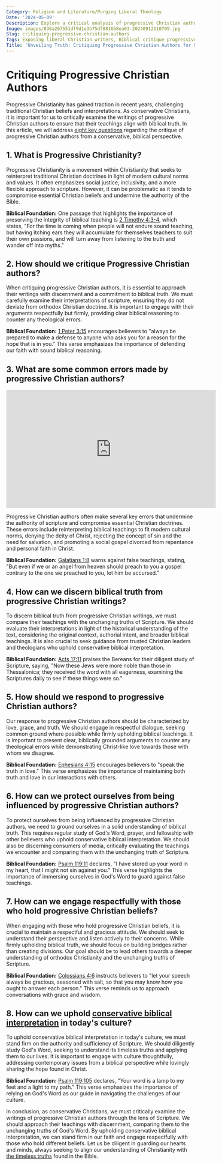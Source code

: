 ```yaml
---
Category: Religion and Literature/Purging Liberal Theology
Date: '2024-05-09'
Description: Explore a critical analysis of progressive Christian authors, challenging liberal interpretations of the Bible and engaging with the emergent church movement. Discover a conservative perspective on contemporary Christian publications.
Image: images/836a207551df9d1e3b75df881668ea03-20240912110709.jpg
Slug: critiquing-progressive-christian-authors
Tags: Exposing liberal Christian writers, Biblical critique progressive theology, Refuting liberal Bible interpretation, Conservative response emergent church, Challenging liberal Christian publications
Title: 'Unveiling Truth: Critiquing Progressive Christian Authors for Spiritual Growth'
---
```


# Critiquing Progressive Christian Authors

Progressive Christianity has gained traction in recent years, challenging traditional Christian beliefs and interpretations. As conservative Christians, it is important for us to critically examine the writings of progressive Christian authors to ensure that their teachings align with biblical truth. In this article, we will address [eight key questions](/critiquing-modern-art) regarding the critique of progressive Christian authors from a conservative, biblical perspective.

## 1. What is Progressive Christianity?

Progressive Christianity is a movement within Christianity that seeks to reinterpret traditional Christian doctrines in light of modern cultural norms and values. It often emphasizes social justice, inclusivity, and a more flexible approach to scripture. However, it can be problematic as it tends to compromise essential Christian beliefs and undermine the authority of the Bible.

**Biblical Foundation:** One passage that highlights the importance of preserving the integrity of biblical teaching is [2 Timothy 4:3-4](https://www.bibleref.com/2-Timothy/4/2-Timothy-4-3.html), which states, "For the time is coming when people will not endure sound teaching, but having itching ears they will accumulate for themselves teachers to suit their own passions, and will turn away from listening to the truth and wander off into myths."

## 2. How should we critique Progressive Christian authors?

When critiquing progressive Christian authors, it is essential to approach their writings with discernment and a commitment to biblical truth. We must carefully examine their interpretations of scripture, ensuring they do not deviate from orthodox Christian doctrine. It is important to engage with their arguments respectfully but firmly, providing clear biblical reasoning to counter any theological errors.

**Biblical Foundation:** [1 Peter 3:15](https://www.bibleref.com/1-Peter/3/1-Peter-3-15.html) encourages believers to "always be prepared to make a defense to anyone who asks you for a reason for the hope that is in you." This verse emphasizes the importance of defending our faith with sound biblical reasoning.

## 3. What are some common errors made by progressive Christian authors?


<iframe width="560" height="315" src="https://www.youtube.com/embed/yOY_SabtIxo" frameborder="0" allow="autoplay; encrypted-media" allowfullscreen></iframe>


Progressive Christian authors often make several key errors that undermine the authority of scripture and compromise essential Christian doctrines. These errors include reinterpreting biblical teachings to fit modern cultural norms, denying the deity of Christ, rejecting the concept of sin and the need for salvation, and promoting a social gospel divorced from repentance and personal faith in Christ.

**Biblical Foundation:** [Galatians 1:8](https://www.bibleref.com/Galatians/1/Galatians-1-8.html) warns against false teachings, stating, "But even if we or an angel from heaven should preach to you a gospel contrary to the one we preached to you, let him be accursed."

## 4. How can we discern biblical truth from progressive Christian writings?

To discern biblical truth from progressive Christian writings, we must compare their teachings with the unchanging truths of Scripture. We should evaluate their interpretations in light of the historical understanding of the text, considering the original context, authorial intent, and broader biblical teachings. It is also crucial to seek guidance from trusted Christian leaders and theologians who uphold conservative biblical interpretation.

**Biblical Foundation:** [Acts 17:11](https://www.bibleref.com/Acts/17/Acts-17-11.html) praises the Bereans for their diligent study of Scripture, saying, "Now these Jews were more noble than those in Thessalonica; they received the word with all eagerness, examining the Scriptures daily to see if these things were so."

## 5. How should we respond to progressive Christian authors?

Our response to progressive Christian authors should be characterized by love, grace, and truth. We should engage in respectful dialogue, seeking common ground where possible while firmly upholding biblical teachings. It is important to present clear, biblically grounded arguments to counter any theological errors while demonstrating Christ-like love towards those with whom we disagree.

**Biblical Foundation:** [Ephesians 4:15](https://www.bibleref.com/Ephesians/4/Ephesians-4-15.html) encourages believers to "speak the truth in love." This verse emphasizes the importance of maintaining both truth and love in our interactions with others.

## 6. How can we protect ourselves from being influenced by progressive Christian authors?

To protect ourselves from being influenced by progressive Christian authors, we need to ground ourselves in a solid understanding of biblical truth. This requires regular study of God's Word, prayer, and fellowship with other believers who uphold conservative biblical interpretation. We should also be discerning consumers of media, critically evaluating the teachings we encounter and comparing them with the unchanging truth of Scripture.

**Biblical Foundation:** [Psalm 119:11](https://www.bibleref.com/Psalm/119/Psalm-119-11.html) declares, "I have stored up your word in my heart, that I might not sin against you." This verse highlights the importance of immersing ourselves in God's Word to guard against false teachings.

## 7. How can we engage respectfully with those who hold progressive Christian beliefs?

When engaging with those who hold progressive Christian beliefs, it is crucial to maintain a respectful and gracious attitude. We should seek to understand their perspective and listen actively to their concerns. While firmly upholding biblical truth, we should focus on building bridges rather than creating divisions. Our goal should be to lead others towards a deeper understanding of orthodox Christianity and the unchanging truths of Scripture.

**Biblical Foundation:** [Colossians 4:6](https://www.bibleref.com/Colossians/4/Colossians-4-6.html) instructs believers to "let your speech always be gracious, seasoned with salt, so that you may know how you ought to answer each person." This verse reminds us to approach conversations with grace and wisdom.

## 8. How can we uphold [conservative biblical interpretation](/opposing-womens-ordination) in today's culture?

To uphold conservative biblical interpretation in today's culture, we must stand firm on the authority and sufficiency of Scripture. We should diligently study God's Word, seeking to understand its timeless truths and applying them to our lives. It is important to engage with culture thoughtfully, addressing contemporary issues from a biblical perspective while lovingly sharing the hope found in Christ.

**Biblical Foundation:** [Psalm 119:105](https://www.bibleref.com/Psalm/119/Psalm-119-105.html) declares, "Your word is a lamp to my feet and a light to my path." This verse emphasizes the importance of relying on God's Word as our guide in navigating the challenges of our culture.

In conclusion, as conservative Christians, we must critically examine the writings of progressive Christian authors through the lens of Scripture. We should approach their teachings with discernment, comparing them to the unchanging truths of God's Word. By upholding conservative biblical interpretation, we can stand firm in our faith and engage respectfully with those who hold different beliefs. Let us be diligent in guarding our hearts and minds, always seeking to align our understanding of Christianity with [the timeless truths](/countering-feminization) found in the Bible.
